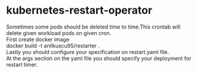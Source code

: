 # kubernetes-restart-operator
Sometimes some pods should be deleted time to time.This crontab will delete given workload pods on given cron.<br>
First create docker image<br>
docker build -t anilkuscu95/restarter .<br>
Lastly you should configure your specification on restart.yaml file.<br>
At the args section on the yaml file you should specify your deployment for restart timer.<br>
